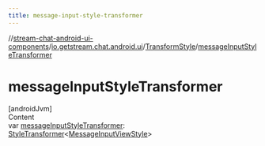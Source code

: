 ```yaml
---
title: message-input-style-transformer
---
```

//[stream-chat-android-ui-components](../../../index.md)/[io.getstream.chat.android.ui](../index.md)/[TransformStyle](index.md)/[messageInputStyleTransformer](messageInputStyleTransformer.md)



# messageInputStyleTransformer  
[androidJvm]  
Content  
var [messageInputStyleTransformer](messageInputStyleTransformer.md): [StyleTransformer](../StyleTransformer/index.md)&lt;[MessageInputViewStyle](../../io.getstream.chat.android.ui.message.input/MessageInputViewStyle/index.md)&gt;  



